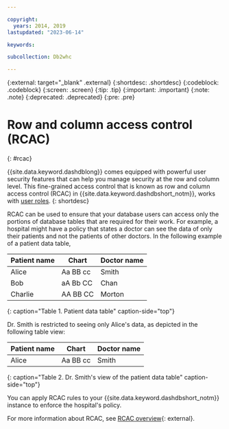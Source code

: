 ```yaml
---

copyright:
  years: 2014, 2019
lastupdated: "2023-06-14"

keywords:

subcollection: Db2whc

---
```


<!-- Attribute definitions --> 
{:external: target="_blank" .external}
{:shortdesc: .shortdesc}
{:codeblock: .codeblock}
{:screen: .screen}
{:tip: .tip}
{:important: .important}
{:note: .note}
{:deprecated: .deprecated}
{:pre: .pre}

# Row and column access control (RCAC)
{: #rcac}

{{site.data.keyword.dashdblong}} comes equipped with powerful user security features that can help you manage security at the row and column level. This fine-grained access control that is known as row and column access control (RCAC) in {{site.data.keyword.dashdbshort_notm}}, works with [user roles](/docs/Db2whc?topic=Db2whc-user_roles). 
{: shortdesc}

RCAC can be used to ensure that your database users can access only the portions of database tables that are required for their work. For example, a hospital might have a policy that states a doctor can see the data of only their patients and not the patients of other doctors. In the following example of a patient data table,

| Patient name | Chart | Doctor name |
|--------------|-------|-------------|
| Alice | Aa BB cc | Smith |
| Bob | aA Bb CC | Chan |
| Charlie | AA BB CC | Morton |
{: caption="Table 1. Patient data table" caption-side="top"}

Dr. Smith is restricted to seeing only Alice's data, as depicted in the following table view:

| Patient name | Chart | Doctor name |
|--------------|-------|-------------|
| Alice | Aa BB cc | Smith |
{: caption="Table 2. Dr. Smith's view of the patient data table" caption-side="top"}

You can apply RCAC rules to your {{site.data.keyword.dashdbshort_notm}} instance to enforce the hospital's policy.

For more information about RCAC, see [RCAC overview](https://www.ibm.com/support/knowledgecenter/en/SS6NHC/com.ibm.swg.im.dashdb.security.doc/doc/rcac_overview.html){: external}.








